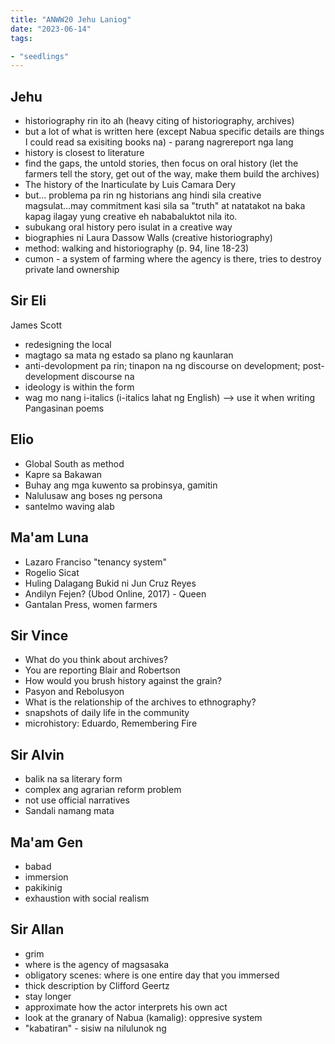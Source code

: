 ```yaml
---
title: "ANWW20 Jehu Laniog"
date: "2023-06-14"
tags:

- "seedlings"
---
```


## Jehu

- historiography rin ito ah (heavy citing of historiography, archives)
- but a lot of what is written here (except Nabua specific details are things I could read sa exisiting books na) - parang nagrereport nga lang
- history is closest to literature
- find the gaps, the untold stories, then focus on oral history (let the farmers tell the story, get out of the way, make them build the archives)
- The history of the Inarticulate by Luis Camara Dery
- but... problema pa rin ng historians ang hindi sila creative magsulat...may commitment kasi sila sa "truth" at natatakot na baka kapag ilagay yung creative eh nababaluktot nila ito.
- subukang oral history pero isulat in a creative way
- biographies ni Laura Dassow Walls (creative historiography)
- method: walking and historiography (p. 94, line 18-23)
- cumon - a system of farming where the agency is there, tries to destroy private land ownership

## Sir Eli
James Scott
- redesigning the local
- magtago sa mata ng estado sa plano ng kaunlaran
- anti-devolopment pa rin; tinapon na ng discourse on development; post-development discourse na
- ideology is within the form
- wag mo nang i-italics (i-italics lahat ng English) --> use it when writing Pangasinan poems

## Elio
- Global South as method
- Kapre sa Bakawan
- Buhay ang mga kuwento sa probinsya, gamitin
- Nalulusaw ang boses ng persona
- santelmo waving alab

## Ma'am Luna
- Lazaro Franciso "tenancy system"
- Rogelio Sicat
- Huling Dalagang Bukid ni Jun Cruz Reyes
- Andilyn Fejen? (Ubod Online, 2017) - Queen
- Gantalan Press, women farmers

## Sir Vince
- What do you think about archives?
- You are reporting Blair and Robertson
- How would you brush history against the grain?
- Pasyon and Rebolusyon
- What is the relationship of the archives to ethnography?
- snapshots of daily life in the community
- microhistory: Eduardo, Remembering Fire

## Sir Alvin
- balik na sa literary form
- complex ang agrarian reform problem
- not use official narratives
- Sandali namang mata

## Ma'am Gen
- babad
- immersion
- pakikinig
- exhaustion with social realism

## Sir Allan
- grim
- where is the agency of magsasaka
- obligatory scenes: where is one entire day that you immersed
- thick description by Clifford Geertz
- stay longer
- approximate how the actor interprets his own act
- look at the granary of Nabua (kamalig): oppresive system
- "kabatiran" - sisiw na nilulunok ng